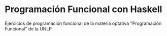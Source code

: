 # Programación Funcional con Haskell
Ejercicios de programación funcional de la materia optativa "Programación Funcional" de la UNLP
